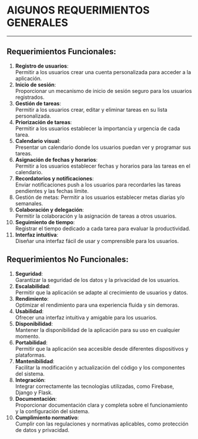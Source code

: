 # **AlGUNOS REQUERIMIENTOS GENERALES**
---
## Requerimientos Funcionales:

1. **Registro de usuarios**: <br>Permitir a los usuarios crear una cuenta personalizada para acceder a la aplicación.
2. **Inicio de sesión**: <br>Proporcionar un mecanismo de inicio de sesión seguro para los usuarios registrados.
3. **Gestión de tareas**: <br>Permitir a los usuarios crear, editar y eliminar tareas en su lista personalizada.
4. **Priorización de tareas**: <br>Permitir a los usuarios establecer la importancia y urgencia de cada tarea.
5. **Calendario visual**: <br>Presentar un calendario donde los usuarios puedan ver y programar sus tareas.
6. **Asignación de fechas y horarios**:<br> Permitir a los usuarios establecer fechas y horarios para las tareas en el calendario.
7. **Recordatorios y notificaciones**:<br> Enviar notificaciones push a los usuarios para recordarles las tareas pendientes y las fechas límite.
8. Gestión de metas: Permitir a los usuarios establecer metas diarias y/o semanales.
9. **Colaboración y delegación**:<br> Permitir la colaboración y la asignación de tareas a otros usuarios.
10. **Seguimiento de tiempo**:<br> Registrar el tiempo dedicado a cada tarea para evaluar la productividad.
11. **Interfaz intuitiva**:<br> Diseñar una interfaz fácil de usar y comprensible para los usuarios.

## Requerimientos No Funcionales:

1. **Seguridad**: <br>Garantizar la seguridad de los datos y la privacidad de los usuarios.
2. **Escalabilidad**: <br>Permitir que la aplicación se adapte al crecimiento de usuarios y datos.
3. **Rendimiento**: <br>Optimizar el rendimiento para una experiencia fluida y sin demoras.
4. **Usabilidad**: <br>Ofrecer una interfaz intuitiva y amigable para los usuarios.
5. **Disponibilidad**: <br>Mantener la disponibilidad de la aplicación para su uso en cualquier momento.
6. **Portabilidad**: <br>Permitir que la aplicación sea accesible desde diferentes dispositivos y plataformas.
7. **Mantenibilidad**: <br>Facilitar la modificación y actualización del código y los componentes del sistema.
8. **Integración**: <br>Integrar correctamente las tecnologías utilizadas, como Firebase, Django y Flask.
9. **Documentación**: <br>Proporcionar documentación clara y completa sobre el funcionamiento y la configuración del sistema.
10. **Cumplimiento normativo**: <br>Cumplir con las regulaciones y normativas aplicables, como protección de datos y privacidad.

